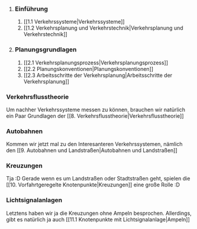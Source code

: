 1. ### Einführung
	1.   [[1.1 Verkehrssysteme|Verkehrssysteme]]
	2.  [[1.2 Verkehrsplanung und Verkehrstechnik|Verkehrsplanung und Verkehrstechnik]]

2. ### Planungsgrundlagen
	1. [[2.1 Verkehrsplanungsprozess|Verkehrsplanungsprozess]]
	2. [[2.2 Planungskonventionen|Planungskonventionen]]
	3. [[2.3 Arbeitsschritte der Verkehrsplanung|Arbeitsschritte der Verkehrsplanung]]


### Verkehrsflusstheorie
Um nachher Verkehrssysteme messen zu können, brauchen wir natürlich ein Paar Grundlagen der [[8. Verkehrsflusstheorie|Verkehrsflusstheorie]]

### Autobahnen
Kommen wir jetzt mal zu den Interesanteren Verkehrssystemen, nämlich den [[9. Autobahnen und Landstraßen|Autobahnen und Landstraßen]]

### Kreuzungen
Tja :D Gerade wenn es um Landstraßen oder Stadtstraßen geht, spielen die [[10. Vorfahrtgeregelte Knotenpunkte|Kreuzungen]] eine große Rolle :D

### Lichtsignalanlagen
Letztens haben wir ja die Kreuzungen ohne Ampeln besprochen. Allerdings, gibt es natürlich ja auch [[11.1 Knotenpunkte mit Lichtsignalanlage|Ampeln]]